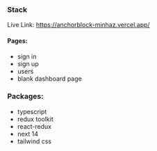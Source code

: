 ### Stack

Live Link: https://anchorblock-minhaz.vercel.app/

#### Pages:

- sign in
- sign up
- users
- blank dashboard page

### Packages:

- typescript
- redux toolkit
- react-redux
- next 14
- tailwind css
